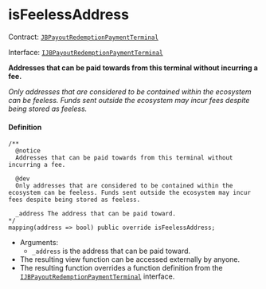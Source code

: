 # isFeelessAddress

Contract: [`JBPayoutRedemptionPaymentTerminal`](/docs/dev/v3/deprecated/or-payment-terminals/or-abstract/jbpayoutredemptionpaymentterminal/README.md)​‌

Interface: [`IJBPayoutRedemptionPaymentTerminal`](/docs/dev/v3/interfaces/ijbpayoutredemptionpaymentterminal.md)

**Addresses that can be paid towards from this terminal without incurring a fee.**

_Only addresses that are considered to be contained within the ecosystem can be feeless. Funds sent outside the ecosystem may incur fees despite being stored as feeless._

#### Definition

```
/**
  @notice
  Addresses that can be paid towards from this terminal without incurring a fee.

  @dev
  Only addresses that are considered to be contained within the ecosystem can be feeless. Funds sent outside the ecosystem may incur fees despite being stored as feeless.

  _address The address that can be paid toward.
*/
mapping(address => bool) public override isFeelessAddress;
```

* Arguments:
  * `_address` is the address that can be paid toward.
* The resulting view function can be accessed externally by anyone.
* The resulting function overrides a function definition from the [`IJBPayoutRedemptionPaymentTerminal`](/docs/dev/v3/interfaces/ijbpayoutredemptionpaymentterminal.md) interface.
